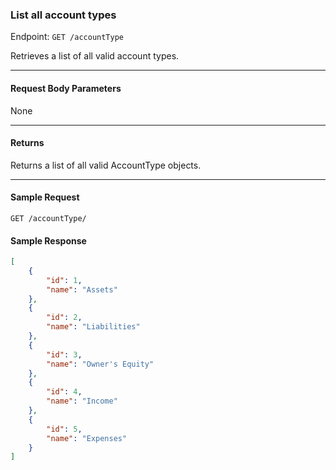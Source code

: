 ### List all account types
Endpoint: `GET /accountType`

Retrieves a list of all valid account types.
___

#### Request Body Parameters
None
___
#### Returns
Returns a list of all valid AccountType objects.
___
#### Sample Request
`GET /accountType/`
<br/>

#### Sample Response
```json
[
    {
        "id": 1,
        "name": "Assets"
    },
    {
        "id": 2,
        "name": "Liabilities"
    },
    {
        "id": 3,
        "name": "Owner's Equity"
    },
    {
        "id": 4,
        "name": "Income"
    },
    {
        "id": 5,
        "name": "Expenses"
    }
]
```


